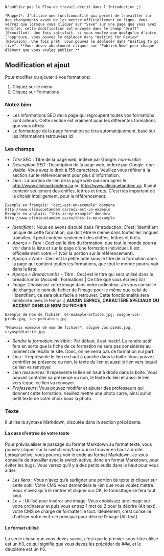 ```hint|directive
N'oubliez pas le Flow de travail décrit dans l'Introduction ;)

*Rappel*: J'utilise une fonctionnalité qui permet de travailler sur des changements avant de les mettre officiellement en ligne. Vous verrez que lorsque vous cliquer sur "Save" sur une page que vous avez modifié, cette modification est envoyée dans le champ "Draft" (Brouillon). Une fois satisfait, si vous voulez que quelqu'un d'autre l'approuve, vous pouvez le déplacer dans "Waiting for Review" (Révision). Une fois prêt, vous pouvez le déplacer dans "Waiting to go live". **Vous devez absolument cliquer sur "Publish Now" pour chaque élément que vous voulez publier.**
```

## Modification et ajout

Pour modifier ou ajouter à vos formations:

1. Cliquez sur le menu
2. Cliquez sur Formations

### Notez bien

- Les informations SEO de la page qui regroupent toutes vos formations sont ailleurs. Cette section est vraiment pour les différentes formations que vous offrez
- Le formattage de la page formation se fera automatiquement, basé sur les informations retrouvées ici

### Les champs

- *Titre SEO* : Titre de la page web, indexé par Google. *non-visible*
- *Description SEO* : Description de la page web, indexé par Google. *non-visible*. Vous avez le droit à 155 caractères. Veuillez vous référer à la section sur le référencement pour plus d'information.
- *Lien* : La portion de lien de la page web qui sera après le http://www.cliniquetandem.ca ou http://www.cliniquetandem.ca. Il peut contenir seulement des chiffes, lettres et tirets. C'est très important de le choisir intelligement, pour le référencement. 

```hint|directive
Exemple en français: "ceci-est-un-exemple" donnera http://www.cliniquetandem.ca/ceci-est-un-example
Exemple en anglais: "this-is-my-example" donnera http://www.cliniquetandem.ca/en/this-is-my-example
```

- *Identifiant* : Nous en avons discuté dans l'introduction. C'est l'identifiant unique de cette formation, qui doit être le même dans toutes les langues traduites. Il peut contenir seulement des chiffes, lettres et tirets.
- *Aperçu > Titre* : Ceci est le titre du formation, que tout le monde pourra voir dans la liste et sur la page d'une formation individuel. Il est officiellement votre H1 (voir la portion sur le référencement).
- *Aperçu > Note* : Ceci est la petite note sous le titre de la formation dans la page qui contient toutes les formations, que tout le monde pourra voir dans la liste.
- *Aperçu > Breadcrumbs - Titre* : Ceci est le titre qui sera utilisé dans le breadcrumbs (Accueil | Formations | Ce titre que vous écrivez ici)
- *Image*: Choisissez votre image dans votre ordinateur. Je vous conseille de changer le nom du fichier de l'image pour le même que celui de l'identifiant, ce sera plus facile à retrouver. Cette fonctionnalité sera améliorée avec le temps :) **AUCUN ESPACE, CARACTÈRE SPÉCIAUX OU ACCENT DANS LE NOM DU FICHIER**

```hint|directive
Exemple de nom de fichier: 04-example-article.jpg, soigne-vos-pieds.jpg, les-podiatres.jpg
```

```hint|warning
*Mauvais exemple de nom de fichier*: soigné vos pieds.jpg, cryospôdiatrie.jpg
```

- *Rendre le formation invisible* : Par défaut, il est inactif. Le rendre actif fera en sorte que la fiche de ce formation ne sera pas considérée au moment de rebâtir le site. Donc, on ne verra pas ce formation nul part.
- *Lieu* : Il représente le lien en haut à gauche dans la boîte. Vous pouvez contrôler sa présence ou non, le texte du lien et aussi le lien vers lequel ce lien va renvoyer.
- *Lien ressources*: Il représente le lien en haut à droite dans la boîte. Vous pouvez contrôler sa présence ou non, le texte du lien et aussi le lien vers lequel ce lien va renvoyer.
- *Professeurs*: Vous pouvez modifer et ajouter des professeurs qui donnent cette formation. Veuillez mettre une photo carré, ainsi qu'un petit texte de votre choix sous la photo.

### Texte

Il utilise la syntaxe Markdown, discutée dans la section précédente.

#### La case d'entrée de votre texte

Pour prévisualiser le passage du format Markdown au format texte, vous pouvez cliquer sur la switch vrai/faux qui se trouver en haut à droite. Lorsqu'active, vous pourrez voir le code au format Markdown. Je vous conseille de travailler avec la switch active, donc en format Markdown, pour éviter les bugs. Vous verrez qu'il y a des petits outils dans le haut pour vous aider:

- *Les liens* : Vous n'avez qu'à surligner une portion de texte et cliquer sur cette outil. Votre CMS vous demandera le lien que vous voulez mettre. Vous n'avez qu'à le rentrer et cliquer sur OK, le formattage se fera tout seul.
- *Le +* : Utilisé pour insérer une image. Vous choisissez une image sur votre ordinateur et puis vous entrez 1 mot ou 2 pour la décrire (Alt text), votre CMS se charge de formatter le tout. Idéalement, c'est conseillé d'utiliser votre mot-clé principal pour décrire l'image (Alt text)

#### Le format utilisé

La seule chose que vous devez savoir, c'est que le premier sous-titre utilisé est un h3, ce qui signifie que vous devez les précéder de \#\#\#, et le deuxième est un h6.
